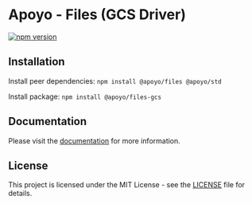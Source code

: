 # Apoyo - Files (GCS Driver)

[![npm version](https://badgen.net/npm/v/@apoyo/files-gcs)](https://www.npmjs.com/package/@apoyo/files-gcs)

## Installation

Install peer dependencies:
`npm install @apoyo/files @apoyo/std`

Install package:
`npm install @apoyo/files-gcs`

## Documentation

Please visit the [documentation](https://nx-apoyo.netlify.app/guide/files/getting-started.html) for more information.

## License

This project is licensed under the MIT License - see the [LICENSE](LICENSE) file for details.
